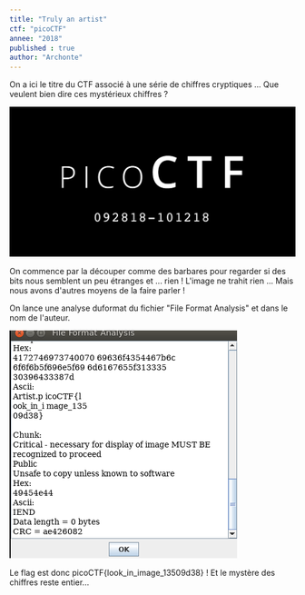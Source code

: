 ```yaml
---
title: "Truly an artist"
ctf: "picoCTF"
annee: "2018"
published : true
author: "Archonte"
---
```


On a ici le titre du CTF associé à une série de chiffres cryptiques ... Que veulent bien dire ces mystérieux chiffres ?

![Que veulent bien dire ces mystérieux chiffres ?](/assets/images/2018.png)

On commence par la découper comme des barbares pour regarder si des bits nous semblent un peu étranges et ... rien !
L'image ne trahit rien ...
Mais nous avons d'autres moyens de la faire parler !

On lance une analyse duformat du fichier "File Format Analysis" et dans le nom de l'auteur.

![Surprise ! Je ne connaissais pas cet artiste mais il a de l'avenir ...](/assets/images/truly.png)

Le flag est donc picoCTF{look_in_image_13509d38} ! Et le mystère des chiffres reste entier...
